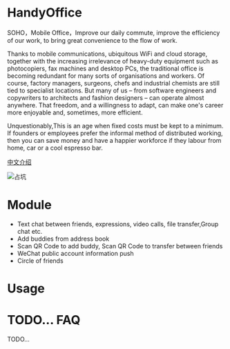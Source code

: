# HandyOffice
SOHO，Mobile Office，Improve our daily commute, improve the efficiency of our work, to bring great convenience to the flow of work.

Thanks to mobile communications, ubiquitous WiFi and cloud storage, together with the increasing irrelevance of heavy-duty equipment such as photocopiers, fax machines and desktop PCs, the traditional office is becoming redundant for many sorts of organisations and workers. Of course, factory managers, surgeons, chefs and industrial chemists are still tied to specialist locations. But many of us – from software engineers and copywriters to architects and fashion designers – can operate almost anywhere. That freedom, and a willingness to adapt, can make one's career more enjoyable and, sometimes, more efficient.

Unquestionably,This is an age when fixed costs must be kept to a minimum. If founders or employees prefer the informal method of distributed working, then you can save money and have a happier workforce if they labour from home, car or a cool espresso bar.

[中文介绍](https://github.com/ReadyGeek/HandyOffice) 

![占坑](http://img.hb.aicdn.com/fe61b121fffe1ac89611a07d281d5399aa3d306c216d70-19LHqu_fw658) 

Module
====
-  Text chat between friends, expressions, video calls, file transfer,Group chat etc. 
-  Add buddies from address book
-  Scan QR Code to add buddy, Scan QR Code to transfer between friends
-  WeChat public account information push
-  Circle of friends

Usage
====  
 TODO...
FAQ 
====  
 TODO...

